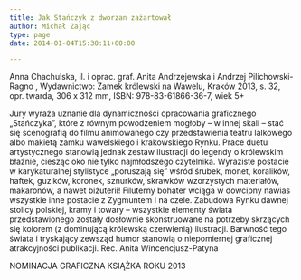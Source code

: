 ```yaml
---
title: Jak Stańczyk z dworzan zażartował
author: Michał Zając
type: page
date: 2014-01-04T15:30:11+00:00

---
```

Anna Chachulska, il. i oprac. graf. Anita Andrzejewska i Andrzej Pilichowski-Ragno , Wydawnictwo: Zamek królewski na Wawelu, Kraków 2013, s. 32, opr. twarda, 306 x 312 mm, ISBN: 978-83-61866-36-7, wiek 5+

Jury wyraża uznanie dla dynamiczności opracowania graficznego „Stańczyka”, które z równym powodzeniem mogłoby – w innej skali – stać się scenografią do filmu animowanego czy przedstawienia teatru lalkowego albo makietą zamku wawelskiego i krakowskiego Rynku. Prace duetu artystycznego stanowią jednak zestaw ilustracji do legendy o królewskim błaźnie, ciesząc oko nie tylko najmłodszego czytelnika. Wyraziste postacie w karykaturalnej stylistyce „poruszają się” wśród śrubek, monet, koralików, haftek, guzików, koronek, sznurków, skrawków wzorzystych materiałów, makaronów, a nawet biżuterii! Filuterny bohater wciąga w dowcipny nawias wszystkie inne postacie z Zygmuntem I na czele. Zabudowa Rynku dawnej stolicy polskiej, kramy i towary – wszystkie elementy świata przedstawionego zostały dosłownie skonstruowane na potrzeby skrzących się kolorem (z dominującą królewską czerwienią) ilustracji. Barwność tego świata i tryskający zewsząd humor stanowią o niepomiernej graficznej atrakcyjności publikacji. Rec. Anita Wincencjusz-Patyna
  
NOMINACJA GRAFICZNA KSIĄŻKA ROKU 2013